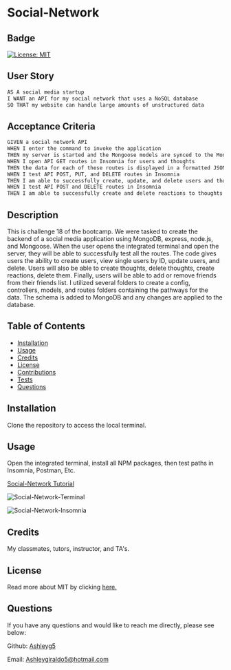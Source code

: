 # Social-Network

## Badge
  [![License: MIT](https://img.shields.io/badge/license-MIT-blue)](https://opensource.org/license/MIT/)


## User Story

```md
AS A social media startup
I WANT an API for my social network that uses a NoSQL database
SO THAT my website can handle large amounts of unstructured data
```

## Acceptance Criteria

```md
GIVEN a social network API
WHEN I enter the command to invoke the application
THEN my server is started and the Mongoose models are synced to the MongoDB database
WHEN I open API GET routes in Insomnia for users and thoughts
THEN the data for each of these routes is displayed in a formatted JSON
WHEN I test API POST, PUT, and DELETE routes in Insomnia
THEN I am able to successfully create, update, and delete users and thoughts in my database
WHEN I test API POST and DELETE routes in Insomnia
THEN I am able to successfully create and delete reactions to thoughts and add and remove friends to a user’s friend list
```


## Description
  
  This is challenge 18 of the bootcamp. We were tasked to create the backend of a social media application using MongoDB, express, node.js, and Mongoose. When the user opens the integrated terminal and open the server, they will be able to successfully test all the routes. The code gives users the ability to create users, view single users by ID, update users, and delete. Users will also be able to create thoughts, delete thoughts, create reactions, delete them. Finally, users will be able to add or remove friends from their friends list. I utilized several folders to create a config, controllers, models, and routes folders containing the pathways for the data. The schema is added to MongoDB and any changes are applied to the database.
  

## Table of Contents 
  
  - [Installation](#installation)
  - [Usage](#usage)
  - [Credits](#credits)
  - [License](#license)
  - [Contributions](#contributions)
  - [Tests](#tests)
  - [Questions](#questions)
  
  
## Installation
  
  Clone the repository to access the local terminal.
  

## Usage
  
  Open the integrated terminal, install all NPM packages, then test paths in Insomnia, Postman, Etc.
  
  [Social-Network Tutorial](https://drive.google.com/file/d/1_56HtjfN1ohTcQvb8es8jD64DEur1WbV/view)
  
  ![Social-Network-Terminal](https://i.gyazo.com/ba1e03a4d4dd5514db6206d34e9ac266.png)
  
  ![Social-Network-Insomnia](https://i.gyazo.com/9216f36638d1289ab3b884827a665e9b.png)


## Credits

  My classmates, tutors, instructor, and TA's.
  

## License

   Read more about MIT by clicking  [here.](https://opensource.org/license/MIT/)
  
  
## Questions

  If you have any questions and would like to reach me directly, please see below:

  Github: [Ashleyg5](https://github.com/Ashleyg5)

  Email: Ashleygiraldo5@hotmail.com
